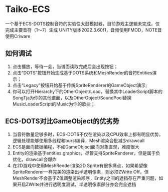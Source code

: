 # Taiko-ECS
一个基于ECS-DOTS控制音符的实验性太鼓模拟器，目前游戏主逻辑未完成，仅完成主要音符（1～7）生成
UNITY版本2022.3.60f1，音频使用FMOD，NOTE音使用Criware
## 如何调试
1. 点击播放，等待一会，当谱面读取完成后会出现按钮；
2. 点击“DOTS”按钮开始生成基于DOTS系统和MeshRender的音符Entities演示；
3. 点击“Legacy”按钮开始基于传统SpriteRenderer的GameObject演示;
4. 你可以打开Hierarchy下的OtherObject/Load，替换其中LoaderScript脚本的SongTja为你的其他谱面，以及OtherObject/SoundPool替换MusicLoaderScript的Music为你的歌曲；
## ECS-DOTS对比GameObject的优劣势
1. 当音符数量足够多时，ECS-DOTS不仅在渲染以及CPU效率上都有明显优势，逻辑处理能够使用多线程和burst编译，Mesh渲染合批减少drawcall
2. ECS是面向数据编程，不如GameObject面向对象直观，难度很大
3. Entity的渲染基于entities.graphics，尽管支持SpriteRenderer，但是属于负优化，drawcall会爆炸
4. 在2D游戏中使用MeshRender渲染2D Sprite有很多痛点，如果希望像SpriteRenderer一样完美的渲染出半透明像素，则必须ZWrite Off，但MeshRender不会基于Z值调整渲染顺序，Entity之间的遮挡存在严重问题，如果开启ZWrite并进行透明度测试，半透明像素部分亦会完全遮挡
